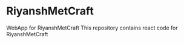 # RiyanshMetCraft
WebApp for RiyanshMetCraft
This repository contains react code for RiyanshMetCraft  
